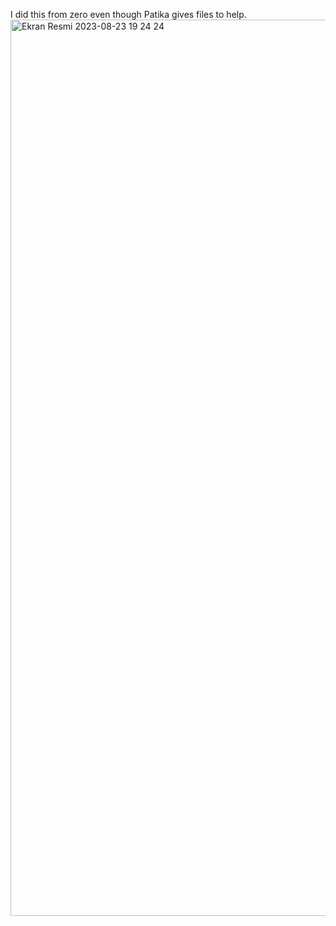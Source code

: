 I did this from zero even though Patika gives files to help.
<img width="1434" alt="Ekran Resmi 2023-08-23 19 24 24" src="https://github.com/AltasAhsen/Patika_BS_HW_3/assets/95769993/6b2aef24-fb06-4703-92ff-815ea75c824a">
